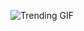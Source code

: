 ![Trending GIF](https://media1.giphy.com/media/v1.Y2lkPThiYjIxNzcyajYwY2EzYTd6YTI3cjcxYmtiYnkycWlnYjB4b3Vxc2k4ZjRyMXdqYSZlcD12MV9naWZzX3NlYXJjaCZjdD1n/xUPGcEliCc7bETyfO8/giphy.gif)
